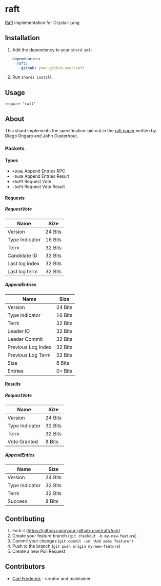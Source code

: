 # raft

[Raft](https://raft.github.io/) implementation for Crystal-Lang

## Installation

1. Add the dependency to your `shard.yml`:

   ```yaml
   dependencies:
     raft:
       github: your-github-user/raft
   ```

2. Run `shards install`

## Usage

```crystal
require "raft"
```

## About
This shard implements the specification laid out in the [raft paper](https://raft.github.io/raft.pdf) written by Diego Ongaro and John Ousterhout.

### Packets

#### Types
+ `+0xAE` Append Entries RPC
+ `-0xAE` Append Entries Result
+ `+0xF9` Request Vote
+ `-0xF9` Request Vote Result

#### Requests

##### RequestVote
Name | Size
-|-
Version | 24 Bits
Type Indicator | 16 Bits
Term | 32 Bits
Candidate ID | 32 Bits
Last log index | 32 Bits
Last log term | 32 Bits

##### AppendEntries
Name|Size
-|-
Version | 24 Bits
Type indicator | 16 Bits
Term | 32 Bits
Leader ID | 32 Bits
Leader Commit | 32 Bits
Previous Log Index | 32 Bits
Previous Log Term | 32 Bits
Size | 8 Bits
Entries | 0+ Bits

#### Results
##### RequestVote
Name|Size
-|-
Version | 24 Bits
Type Indicator | 32 Bits
Term | 32 Bits
Vote Granted | 8 Bits

##### AppendEnties
Name|Size
-|-
Version | 24 Bits
Type Indicator | 32 Bits
Term | 32 Bits
Success | 8 Bits


## Contributing

1. Fork it (<https://github.com/your-github-user/raft/fork>)
2. Create your feature branch (`git checkout -b my-new-feature`)
3. Commit your changes (`git commit -am 'Add some feature'`)
4. Push to the branch (`git push origin my-new-feature`)
5. Create a new Pull Request

## Contributors

- [Carl Frederick](https://github.com/your-github-user) - creator and maintainer
